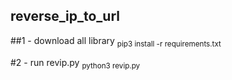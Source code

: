 ## reverse_ip_to_url

##1 - download all library 
<sub>pip3 install -r requirements.txt</sub>

#2 - run revip.py 
<sub>python3 revip.py</sub>
